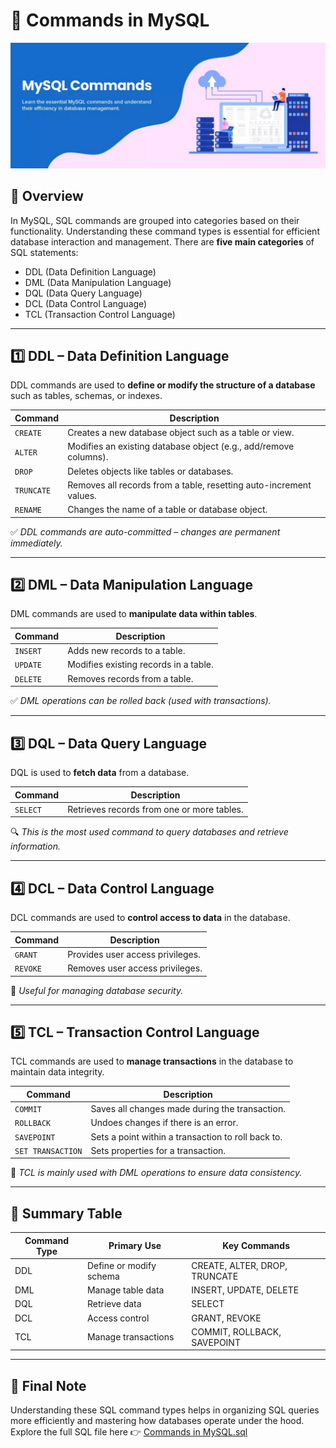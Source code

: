 # 🧠 Commands in MySQL

<p align="center">
  <img src="https://github.com/jeevan499/SQL/blob/main/1.%20Commands/commands%20in%20MySQL.jpg" alt="SQL Banner" />
</p>


## 📘 Overview

In MySQL, SQL commands are grouped into categories based on their functionality. Understanding these command types is essential for efficient database interaction and management. There are **five main categories** of SQL statements:

- DDL (Data Definition Language)
- DML (Data Manipulation Language)
- DQL (Data Query Language)
- DCL (Data Control Language)
- TCL (Transaction Control Language)

---

## 1️⃣ DDL – Data Definition Language

DDL commands are used to **define or modify the structure of a database** such as tables, schemas, or indexes.

| Command | Description |
|---------|-------------|
| `CREATE` | Creates a new database object such as a table or view. |
| `ALTER` | Modifies an existing database object (e.g., add/remove columns). |
| `DROP` | Deletes objects like tables or databases. |
| `TRUNCATE` | Removes all records from a table, resetting auto-increment values. |
| `RENAME` | Changes the name of a table or database object. |

✅ *DDL commands are auto-committed – changes are permanent immediately.*

---

## 2️⃣ DML – Data Manipulation Language

DML commands are used to **manipulate data within tables**.

| Command | Description |
|---------|-------------|
| `INSERT` | Adds new records to a table. |
| `UPDATE` | Modifies existing records in a table. |
| `DELETE` | Removes records from a table. |

✅ *DML operations can be rolled back (used with transactions).*

---

## 3️⃣ DQL – Data Query Language

DQL is used to **fetch data** from a database.

| Command | Description |
|---------|-------------|
| `SELECT` | Retrieves records from one or more tables. |

🔍 *This is the most used command to query databases and retrieve information.*

---

## 4️⃣ DCL – Data Control Language

DCL commands are used to **control access to data** in the database.

| Command | Description |
|---------|-------------|
| `GRANT` | Provides user access privileges. |
| `REVOKE` | Removes user access privileges. |

🔐 *Useful for managing database security.*

---

## 5️⃣ TCL – Transaction Control Language

TCL commands are used to **manage transactions** in the database to maintain data integrity.

| Command | Description |
|---------|-------------|
| `COMMIT` | Saves all changes made during the transaction. |
| `ROLLBACK` | Undoes changes if there is an error. |
| `SAVEPOINT` | Sets a point within a transaction to roll back to. |
| `SET TRANSACTION` | Sets properties for a transaction. |

🔁 *TCL is mainly used with DML operations to ensure data consistency.*

---

## 🧩 Summary Table

| Command Type | Primary Use | Key Commands |
|--------------|-------------|--------------|
| DDL | Define or modify schema | CREATE, ALTER, DROP, TRUNCATE |
| DML | Manage table data | INSERT, UPDATE, DELETE |
| DQL | Retrieve data | SELECT |
| DCL | Access control | GRANT, REVOKE |
| TCL | Manage transactions | COMMIT, ROLLBACK, SAVEPOINT |

---

## 📌 Final Note

Understanding these SQL command types helps in organizing SQL queries more efficiently and mastering how databases operate under the hood.  
Explore the full SQL file here 👉 [Commands in MySQL.sql](https://github.com/jeevan499/SQL/blob/main/1.%20Commands/Commands%20in%20MySQL.sql)
